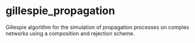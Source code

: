 # gillespie_propagation
Gillespie algorithm for the simulation of propagation processes on complex networks using a composition and rejection scheme.
